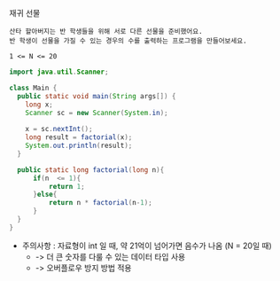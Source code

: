 재귀 선물

```
산타 할아버지는 반 학생들을 위해 서로 다른 선물을 준비했어요.
반 학생이 선물을 가질 수 있는 경우의 수를 출력하는 프로그램을 만들어보세요.

1 <= N <= 20
```


```java
import java.util.Scanner;

class Main {  
  public static void main(String args[]) { 
    long x;
    Scanner sc = new Scanner(System.in);
    
    x = sc.nextInt();
    long result = factorial(x);
    System.out.println(result);
  }

  public static long factorial(long n){
      if(n  <= 1){
          return 1;
      }else{
          return n * factorial(n-1);
      }
  }
}
```





- 주의사항 : 자료형이 int 일 때, 약 21억이 넘어가면 음수가 나옴 (N = 20일 때)
  - -> 더 큰 숫자를 다룰 수 있는 데이터 타입 사용
  - -> 오버플로우 방지 방법 적용



